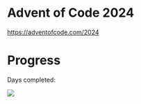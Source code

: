 # Advent of Code 2024
https://adventofcode.com/2024

# Progress
Days completed:

![](https://geps.dev/progress/0)
